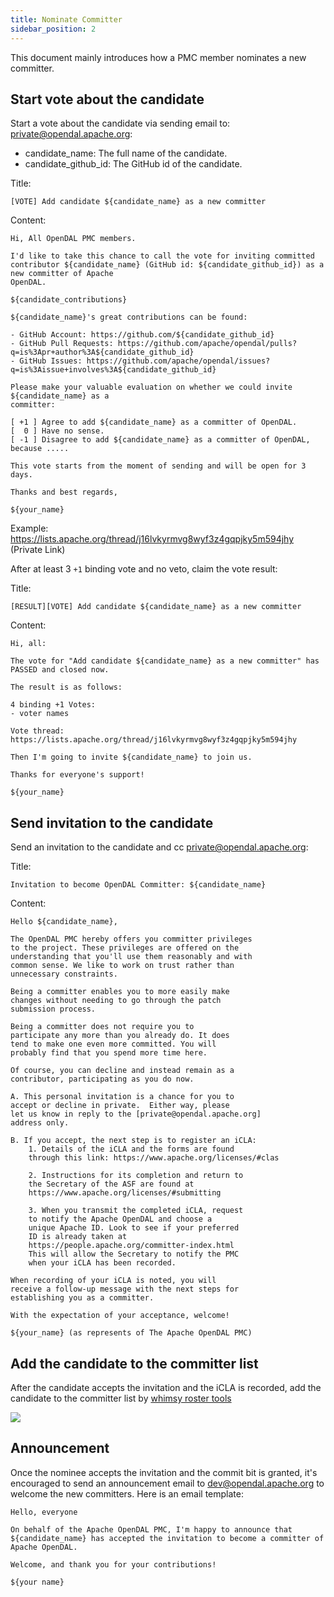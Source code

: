 ```yaml
---
title: Nominate Committer
sidebar_position: 2
---
```


This document mainly introduces how a PMC member nominates a new committer.

## Start vote about the candidate

Start a vote about the candidate via sending email to: <private@opendal.apache.org>:

- candidate_name: The full name of the candidate.
- candidate_github_id: The GitHub id of the candidate.

Title:

```
[VOTE] Add candidate ${candidate_name} as a new committer
```

Content:

```
Hi, All OpenDAL PMC members.
  
I'd like to take this chance to call the vote for inviting committed
contributor ${candidate_name} (GitHub id: ${candidate_github_id}) as a new committer of Apache 
OpenDAL.

${candidate_contributions}

${candidate_name}'s great contributions can be found:

- GitHub Account: https://github.com/${candidate_github_id}
- GitHub Pull Requests: https://github.com/apache/opendal/pulls?q=is%3Apr+author%3A${candidate_github_id}
- GitHub Issues: https://github.com/apache/opendal/issues?q=is%3Aissue+involves%3A${candidate_github_id}

Please make your valuable evaluation on whether we could invite ${candidate_name} as a
committer:

[ +1 ] Agree to add ${candidate_name} as a committer of OpenDAL.
[  0 ] Have no sense.
[ -1 ] Disagree to add ${candidate_name} as a committer of OpenDAL, because .....

This vote starts from the moment of sending and will be open for 3 days.
 
Thanks and best regards,

${your_name}
```

Example: <https://lists.apache.org/thread/j16lvkyrmvg8wyf3z4gqpjky5m594jhy> (Private Link)

After at least 3 `+1` binding vote and no veto, claim the vote result:

Title:

```
[RESULT][VOTE] Add candidate ${candidate_name} as a new committer
```

Content:

```
Hi, all:

The vote for "Add candidate ${candidate_name} as a new committer" has PASSED and closed now.

The result is as follows:

4 binding +1 Votes:
- voter names

Vote thread: https://lists.apache.org/thread/j16lvkyrmvg8wyf3z4gqpjky5m594jhy

Then I'm going to invite ${candidate_name} to join us.

Thanks for everyone's support!

${your_name}
```

## Send invitation to the candidate

Send an invitation to the candidate and cc <private@opendal.apache.org>:

Title:

```
Invitation to become OpenDAL Committer: ${candidate_name}
```

Content:

```
Hello ${candidate_name},

The OpenDAL PMC hereby offers you committer privileges
to the project. These privileges are offered on the
understanding that you'll use them reasonably and with
common sense. We like to work on trust rather than
unnecessary constraints. 

Being a committer enables you to more easily make 
changes without needing to go through the patch 
submission process.

Being a committer does not require you to 
participate any more than you already do. It does 
tend to make one even more committed. You will 
probably find that you spend more time here.

Of course, you can decline and instead remain as a 
contributor, participating as you do now.

A. This personal invitation is a chance for you to 
accept or decline in private.  Either way, please 
let us know in reply to the [private@opendal.apache.org] 
address only.

B. If you accept, the next step is to register an iCLA:
    1. Details of the iCLA and the forms are found 
    through this link: https://www.apache.org/licenses/#clas

    2. Instructions for its completion and return to 
    the Secretary of the ASF are found at
    https://www.apache.org/licenses/#submitting

    3. When you transmit the completed iCLA, request 
    to notify the Apache OpenDAL and choose a 
    unique Apache ID. Look to see if your preferred 
    ID is already taken at 
    https://people.apache.org/committer-index.html
    This will allow the Secretary to notify the PMC 
    when your iCLA has been recorded.

When recording of your iCLA is noted, you will 
receive a follow-up message with the next steps for 
establishing you as a committer.

With the expectation of your acceptance, welcome!

${your_name} (as represents of The Apache OpenDAL PMC)
```

## Add the candidate to the committer list

After the candidate accepts the invitation and the iCLA is recorded, add the candidate to the committer list by [whimsy roster tools](https://whimsy.apache.org/roster/committee/opendal)

![](roster-add-committer.png)

## Announcement

Once the nominee accepts the invitation and the commit bit is granted, it's encouraged to send an announcement email to dev@opendal.apache.org to welcome the new committers. Here is an email template:

```text
Hello, everyone

On behalf of the Apache OpenDAL PMC, I'm happy to announce that
${candidate_name} has accepted the invitation to become a committer of
Apache OpenDAL.

Welcome, and thank you for your contributions!

${your name}
```
